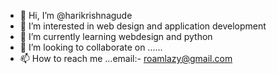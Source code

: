 - 👋 Hi, I’m @harikrishnagude
- 👀 I’m interested in web design and application development
- 🌱 I’m currently learning webdesign and python
- 💞️ I’m looking to collaborate on ......
- 📫 How to reach me ...email:- roamlazy@gmail.com

<!---
harikrishnagude/harikrishnagude is a ✨ special ✨ repository because its `README.md` (this file) appears on your GitHub profile.
You can click the Preview link to take a look at your changes.
--->
